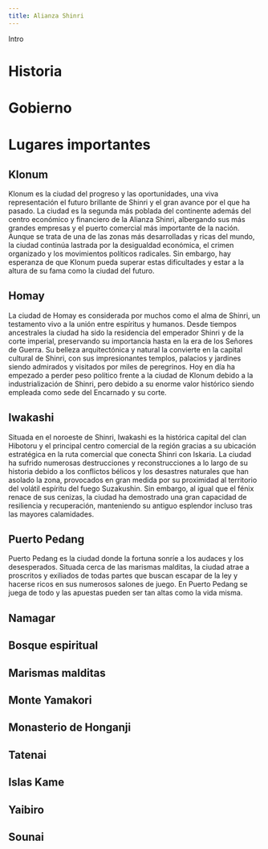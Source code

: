 ```yaml
---
title: Alianza Shinri
---
```


Intro

# Historia



# Gobierno



# Lugares importantes

## Klonum

Klonum es la ciudad del progreso y las oportunidades, una viva representación el futuro brillante de Shinri y el gran avance por el que ha pasado. La ciudad es la segunda más poblada del continente además del centro económico y financiero de la Alianza Shinri, albergando sus más grandes empresas y el puerto comercial más importante de la nación. Aunque se trata de una de las zonas más desarrolladas y ricas del mundo, la ciudad continúa lastrada por la desigualdad económica, el crimen organizado y los movimientos políticos radicales. Sin embargo, hay esperanza de que Klonum pueda superar estas dificultades y estar a la altura de su fama como la ciudad del futuro.

## Homay

La ciudad de Homay es considerada por muchos como el alma de Shinri, un testamento vivo a la unión entre espíritus y humanos. Desde tiempos ancestrales la ciudad ha sido la residencia del emperador Shinri y de la corte imperial, preservando su importancia hasta en la era de los Señores de Guerra. Su belleza arquitectónica y natural la convierte en la capital cultural de Shinri, con sus impresionantes templos, palacios y jardines siendo admirados y visitados por miles de peregrinos. Hoy en día ha empezado a perder peso político frente a la ciudad de Klonum debido a la industrialización de Shinri, pero debido a su enorme valor histórico siendo empleada como sede del Encarnado y su corte. 

## Iwakashi

Situada en el noroeste de Shinri, Iwakashi es la histórica capital del clan Hibotoru y el principal centro comercial de la región gracias a su ubicación estratégica en la ruta comercial que conecta Shinri con Iskaria. La ciudad ha sufrido numerosas destrucciones y reconstrucciones a lo largo de su historia debido a los conflictos bélicos y los desastres naturales que han asolado la zona, provocados en gran medida por su proximidad al territorio del volátil espíritu del fuego Suzakushin. Sin embargo, al igual que el fénix renace de sus cenizas, la ciudad ha demostrado una gran capacidad de resiliencia y recuperación, manteniendo su antiguo esplendor incluso tras las mayores calamidades.

## Puerto Pedang

Puerto Pedang es  la ciudad donde la fortuna sonríe a los audaces y los desesperados. Situada cerca de las marismas malditas, la ciudad atrae a proscritos y exiliados de todas partes que buscan escapar de la ley y hacerse ricos en sus numerosos salones de juego. En Puerto Pedang se juega de todo y las apuestas pueden ser tan altas como la vida misma. 

## Namagar

## Bosque espiritual

## Marismas malditas

## Monte Yamakori

## Monasterio de Honganji

## Tatenai

## Islas Kame

## Yaibiro

## Sounai
